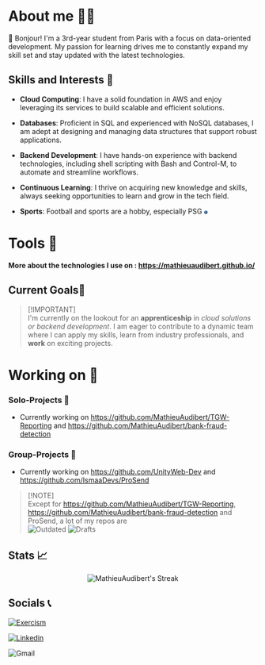 # About me 🙋‍♂️
👋 Bonjour! I'm a 3rd-year student from Paris with a focus on data-oriented development. My passion for learning drives me to constantly expand my skill set and stay updated with the latest technologies.

## Skills and Interests 💭
- **Cloud Computing**: I have a solid foundation in AWS and enjoy leveraging its services to build scalable and efficient solutions.

- **Databases**: Proficient in SQL and experienced with NoSQL databases, I am adept at designing and managing data structures that support robust applications.

- **Backend Development**: I have hands-on experience with backend technologies, including shell scripting with Bash and Control-M, to automate and streamline workflows.

- **Continuous Learning**: I thrive on acquiring new knowledge and skills, always seeking opportunities to learn and grow in the tech field.

- **Sports**: Football and sports are a hobby, especially PSG <img src="./assets/psg.png" alt="psg" width="1.5%"/>

# Tools 🔨
**More about the technologies I use on : https://mathieuaudibert.github.io/**


## Current Goals🎯
>[!IMPORTANT]\
>I'm currently on the lookout for an **apprenticeship** in *cloud solutions or backend development*. I am eager to contribute to a dynamic team where I can apply my skills, learn from industry professionals, and **work** on exciting projects.

# Working on 🧱
### Solo-Projects 🧨
- Currently working on https://github.com/MathieuAudibert/TGW-Reporting and https://github.com/MathieuAudibert/bank-fraud-detection

### Group-Projects 🔌
- Currently working on https://github.com/UnityWeb-Dev and https://github.com/IsmaaDevs/ProSend

>[!NOTE]\
> Except for https://github.com/MathieuAudibert/TGW-Reporting, https://github.com/MathieuAudibert/bank-fraud-detection and ProSend, a lot of my repos are <br />
>![Outdated](https://img.shields.io/badge/State-Outdated-red?style=plastic) ![Drafts](https://img.shields.io/badge/Stage-Draft-orange?style=plastic) 

## Stats 📈
<div align="center">
  
![MathieuAudibert's Streak](https://github-readme-streak-stats.herokuapp.com/?user=MathieuAudibert&theme=dark&hide_border=true)

</div>

## Socials 📞
[![Exercism](https://img.shields.io/badge/Exercism-white?style=for-the-badge&logo=exercism&logoColor=white&logoSize=auto&color=16023C)](https://exercism.org/profiles/Cap92)

[![Linkedin](https://img.shields.io/badge/Linkedin-white?style=for-the-badge&logo=linkedin&logoColor=white&logoSize=auto&color=1B4FF7)](https://www.linkedin.com/in/mathieu-audibert-2b4763252/)

![Gmail](https://img.shields.io/badge/mathieu.audibert27@gmail.com-white?style=for-the-badge&logo=gmail&logoColor=white&logoSize=auto&color=C11E1E)
